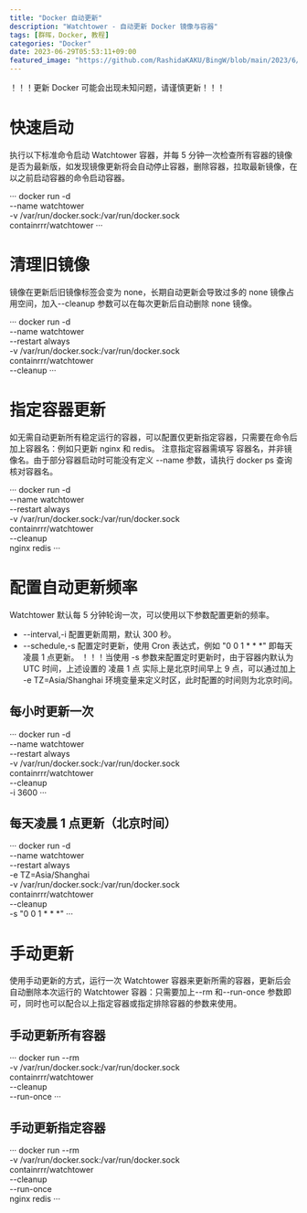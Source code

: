 ```yaml
---
title: "Docker 自动更新"
description: "Watchtower - 自动更新 Docker 镜像与容器"
tags: [群晖，Docker, 教程]
categories: "Docker"
date: 2023-06-29T05:53:11+09:00
featured_image: "https://github.com/RashidaKAKU/BingW/blob/main/2023/6/wallpaper_20230601.jpg"
---
```


！！！更新 Docker 可能会出现未知问题，请谨慎更新！！！

# 快速启动

执行以下标准命令启动 Watch­tower 容器，并每 5 分钟一次检查所有容器的镜像是否为最新版，如发现镜像更新将会自动停止容器，删除容器，拉取最新镜像，在以之前启动容器的命令启动容器。

···
docker run -d \
    --name watchtower \
    -v /var/run/docker.sock:/var/run/docker.sock \
    containrrr/watchtower
···

# 清理旧镜像

镜像在更新后旧镜像标签会变为 none，长期自动更新会导致过多的 none 镜像占用空间，加入--cleanup 参数可以在每次更新后自动删除 none 镜像。

···
docker run -d \
    --name watchtower \
    --restart always \
    -v /var/run/docker.sock:/var/run/docker.sock \
    containrrr/watchtower \
    --cleanup
···

# 指定容器更新

如无需自动更新所有稳定运行的容器，可以配置仅更新指定容器，只需要在命令后加上容器名：例如只更新 nginx 和 redis。
注意指定容器需填写 容器名，并非镜像名。由于部分容器启动时可能没有定义 --name 参数，请执行 docker ps 查询核对容器名。

···
docker run -d \
    --name watchtower \
    --restart always \
    -v /var/run/docker.sock:/var/run/docker.sock \
    containrrr/watchtower \
    --cleanup \
    nginx redis
···

# 配置自动更新频率

Watch­tower 
默认每 5 分钟轮询一次，可以使用以下参数配置更新的频率。

* --interval,-i 配置更新周期，默认 300 秒。
* --schedule,-s 配置定时更新，使用 Cron 表达式，例如 "0 0 1 * * *" 即每天凌晨 1 点更新。
！！！当使用 -s 参数来配置定时更新时，由于容器内默认为 UTC 时间，上述设置的 凌晨 1 点 实际上是北京时间早上 9 点，可以通过加上 -e TZ=Asia/Shanghai 环境变量来定义时区，此时配置的时间则为北京时间。

## 每小时更新一次

···
docker run -d \
    --name watchtower \
    --restart always \
    -v /var/run/docker.sock:/var/run/docker.sock \
    containrrr/watchtower \
    --cleanup \
    -i 3600
···

## 每天凌晨 1 点更新（北京时间）

···
docker run -d \
    --name watchtower \
    --restart always \
    -e TZ=Asia/Shanghai \
    -v /var/run/docker.sock:/var/run/docker.sock \
    containrrr/watchtower \
    --cleanup \
    -s "0 0 1 * * *"
···

# 手动更新
使用手动更新的方式，运行一次 Watch­tower 容器来更新所需的容器，更新后会自动删除本次运行的 Watch­tower 容器：只需要加上--rm 和--run-once 参数即可，同时也可以配合以上指定容器或指定排除容器的参数来使用。

## 手动更新所有容器
···
docker run --rm \
    -v /var/run/docker.sock:/var/run/docker.sock \
    containrrr/watchtower \
    --cleanup \
    --run-once
···

## 手动更新指定容器

···
docker run --rm \
    -v /var/run/docker.sock:/var/run/docker.sock \
    containrrr/watchtower \
    --cleanup \
    --run-once \
    nginx redis
···
